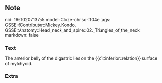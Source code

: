 ## Note
nid: 1661020713755
model: Cloze-chrisc-ff04e
tags: GSSE::!Contributor::Mickey_Kondo, GSSE::Anatomy::Head_neck_and_spine::02._Triangles_of_the_neck
markdown: false

### Text
<div>
  The anterior belly of the digastric lies on the
  {{c1::inferior::relation}} surface of mylohyoid.
</div>

### Extra

